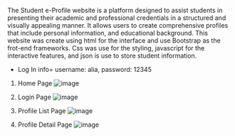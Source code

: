The Student e-Profile website is a platform designed to assist students in presenting their academic and professional credentials in a structured and visually appealing manner. It allows users to create comprehensive profiles that include personal information, and educational background. This website was create using html for the interface and use Bootstrap as the frot-end frameworks. Css was use for the styling, javascript for the interactive features, and json is use to store student information.

* Log In info= username: alia, password: 12345

1. Home Page
   ![image](https://github.com/user-attachments/assets/9393db6e-1a96-4c45-b2c5-9cd4da5487a3)

2. Login Page
   ![image](https://github.com/user-attachments/assets/74e25e99-b798-4d7e-a4fd-af92593d7b3c)

3. Profile List Page
   ![image](https://github.com/user-attachments/assets/ca75bda2-5aec-4212-ad13-58980ecc51ed)

4. Profile Detail Page
   ![image](https://github.com/user-attachments/assets/ae4ca1b4-20a5-4959-a489-dea509659ccc)



